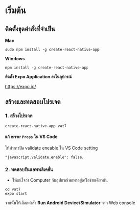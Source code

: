 
# เริ่มต้น

## ติดตั้งชุดคำสั่งที่จำเป็น 

**Mac**

```
sudo npm install -g create-react-native-app
```

**Windows**

```
npm install -g create-react-native-app
```

**ติดตั้ง Expo Application ลงในอุปกรณ์**

https://expo.io/

## สร้างและทดสอบโปรเจค

### 1. สร้างโปรเจค

```
create-react-native-app vat7
```

#### แก้ error `Props` ใน VS Code

ให้ทำการปิด validate eneable ใน VS Code setting

```
"javascript.validate.enable": false,
```

### 2. ทดสอบรันแอพพลิเคชั่น

* ให้แน่ใจว่า Computer กับอุปกรณ์พกพาอยู่เครือข่ายเดียวกัน

```
cd vat7
expo start
```

จากนั้นให้เลือกคำสั่ง **Run Android Device/Simulator** จาก Web console

